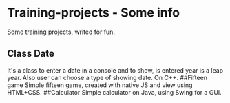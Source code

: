 # Training-projects - Some info
Some training projects, writed for fun.
## Class Date
It's a class to enter a date in a console and to show, is entered year is a leap year. Also user can choose a type of showing date. On C++.
##Fifteen game
Simple fifteen game, created with native JS and view using HTML+CSS.
##Calculator
Simple calculator on Java, using Swing for a GUI. 

